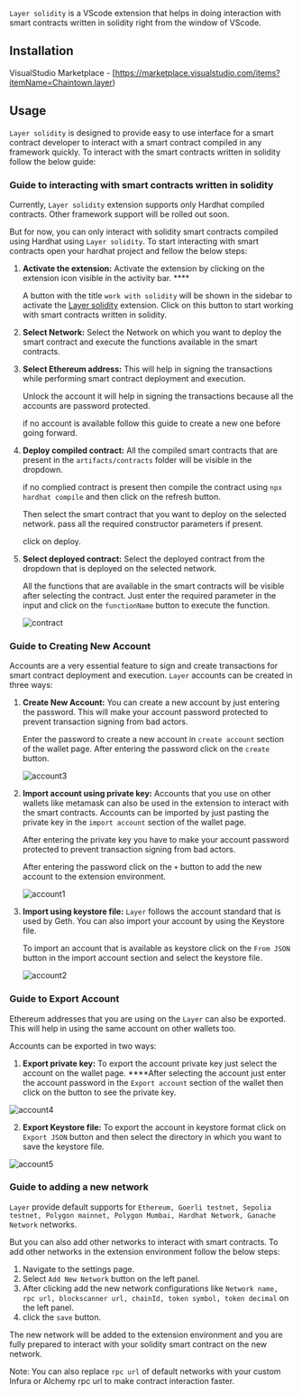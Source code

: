 `Layer solidity` is a VScode extension that helps in doing interaction with smart contracts written in solidity right from the window of VScode.

## Installation

VisualStudio Marketplace - [https://marketplace.visualstudio.com/items?itemName=Chaintown.layer)

## Usage

`Layer solidity` is designed to provide easy to use interface for a smart contract developer to interact with a smart contract compiled in any framework quickly. To interact with the smart contracts written in solidity follow the below guide:

### **Guide to interacting with smart contracts written in solidity**

Currently, `Layer solidity` extension supports only Hardhat compiled contracts. Other framework support will be rolled out soon.

But for now, you can only interact with solidity smart contracts compiled using Hardhat using `Layer solidity`. To start interacting with smart contracts open your hardhat project and fellow the below steps:

1. **Activate the extension:** Activate the extension by clicking on the extension icon visible in the activity bar. \*\*\*\*

   A button with the title `work with solidity` will be shown in the sidebar to activate the [Layer solidity](https://marketplace.visualstudio.com/items?itemName=Chaintown.layer) extension. Click on this button to start working with smart contracts written in solidity.

2. **Select Network:** Select the Network on which you want to deploy the smart contract and execute the functions available in the smart contracts.
3. **Select Ethereum address:** This will help in signing the transactions while performing smart contract deployment and execution.

   Unlock the account it will help in signing the transactions because all the accounts are password protected.

   if no account is available follow this guide to create a new one before going forward.

4. **Deploy compiled contract:** All the compiled smart contracts that are present in the `artifacts/contracts` folder will be visible in the dropdown.

   if no complied contract is present then compile the contract using `npx hardhat compile` and then click on the refresh button.

   Then select the smart contract that you want to deploy on the selected network. pass all the required constructor parameters if present.

   click on deploy.

5. **Select deployed contract:** Select the deployed contract from the dropdown that is deployed on the selected network.

   All the functions that are available in the smart contracts will be visible after selecting the contract. Just enter the required parameter in the input and click on the `functionName` button to execute the function.

   ![contract](https://user-images.githubusercontent.com/87822922/227707118-e3dc897e-aeda-4603-b782-dc22c870d2cb.gif)

### Guide to Creating New Account

Accounts are a very essential feature to sign and create transactions for smart contract deployment and execution. `Layer` accounts can be created in three ways:

1. **Create New Account:** You can create a new account by just entering the password. This will make your account password protected to prevent transaction signing from bad actors.

   Enter the password to create a new account in `create account` section of the wallet page. After entering the password click on the `create` button.

   ![account3](https://user-images.githubusercontent.com/87822922/227707791-64c25abb-68ce-4df0-8e49-799c7620ec1e.gif)

2. **Import account using private key:** Accounts that you use on other wallets like metamask can also be used in the extension to interact with the smart contracts. Accounts can be imported by just pasting the private key in the `import account` section of the wallet page.

   After entering the private key you have to make your account password protected to prevent transaction signing from bad actors.

   After entering the password click on the `+` button to add the new account to the extension environment.

   ![account1](https://user-images.githubusercontent.com/87822922/227707811-d2c619b1-6cf1-4121-b955-c07d212fc74a.gif)

3. **Import using keystore file:** `Layer` follows the account standard that is used by Geth. You can also import your account by using the Keystore file.

   To import an account that is available as keystore click on the `From JSON` button in the import account section and select the keystore file.

   ![account2](https://user-images.githubusercontent.com/87822922/227707824-1bd959b1-d930-4e43-80cb-1cf35e6beb2c.gif)

### Guide to Export Account

Ethereum addresses that you are using on the `Layer` can also be exported. This will help in using the same account on other wallets too.

Accounts can be exported in two ways:

1. **Export private key:** To export the account private key just select the account on the wallet page. \*\*\*\*After selecting the account just enter the account password in the `Export account` section of the wallet then click on the button to see the private key.

![account4](https://user-images.githubusercontent.com/87822922/227708291-4e5b1083-79b0-414d-bcb8-176633522629.gif)

2. **Export Keystore file:** To export the account in keystore format click on `Export JSON` button and then select the directory in which you want to save the keystore file.

![account5](https://user-images.githubusercontent.com/87822922/227708313-07dac380-9401-49a6-b414-ad6d52700ae1.gif)

### Guide to adding a new network

`Layer` provide default supports for `Ethereum, Goerli testnet, Sepolia testnet, Polygon mainnet, Polygon Mumbai, Hardhat Network, Ganache Network` networks.

But you can also add other networks to interact with smart contracts. To add other networks in the extension environment follow the below steps:

1. Navigate to the settings page.
2. Select `Add New Network` button on the left panel.
3. After clicking add the new network configurations like `Network name, rpc url, blockscanner url, chainId, token symbol, token decimal` on the left panel.
4. click the `save` button.

The new network will be added to the extension environment and you are fully prepared to interact with your solidity smart contract on the new network.

Note: You can also replace `rpc url` of default networks with your custom Infura or Alchemy rpc url to make contract interaction faster.
